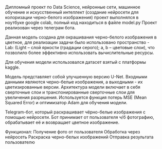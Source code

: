 Дипломный проект по Data Science, нейронные сети, машинное обучение и искусственный интеллект (создание нейросети для колоризации черно-белого изображения)
проект выполнялся в ноутбуке google colab, полный код находиться в файле model.py Проект реализован через телеграм бота.

Данная модель создана для окрашивания черно-белого изображения в цветное, для реализации задачи было использовано пространство - Lab: (Light – слой яркости (градации серого); a, b – цветовые слои), что позволило более эффективно использовать вычислительные ресурсы.

Для обучения модели использовался датасет взятый с платформы kaggle.

Модель представляет собой улучшенную версию U-Net. Входными данными являются черно-белые изображения, а выходными - их цветизированные версии. Архитектура модели включает в себя сверточные слои и транспонированные сверточные слои для увеличения разрешения. Используется функция потерь MSE (Mean Squared Error) и оптимизатор Adam для обучения модели.

Telegram-бот, который раскрашивает чёрно-белые изображения с помощью нейросети.
Бот принимает от пользователя ч/б фотографию, обрабатывает её и возвращает цветное изображение.

Функционал:
Получение фото от пользователя
Обработка через нейросеть
Раскраска черно-белых изображений
Отправка результата пользователю
